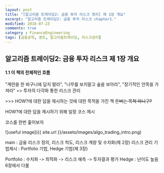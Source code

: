 ```yaml
---
layout: post
title: "[알고리즘 트레이딩2: 금융 투자 리스크 정리] 제 1장 개요"
excerpt: "알고리즘 트레이딩2: 금융 투자 리스크 chapter1."
modified: 2018-07-23
comments: true
category : FinanceEngineering
tags: [금융공학, 퀀트, 알고리즘트레이딩, 리스크관리]
---
```


알고리즘 트레이딩2: 금융 투자 리스크 제 1장 개요
--------------------------------------------------------------------------------------------

#### 1.1 이 책의 전체적인 흐름

"계란을 한 바구니에 담지 말라", "나무를 보지말고 숲을 보아라", "장기적인 안목을 가져라" => 투자의 다각화 통한 리스크 관리

\>>> HOW?에 대한 답을 제시하는 것에 대한 목적을 가진 책 ~~돈버는 목적 아니구?~~

HOW?에 대한 답을 제시하기 위해 일정 코스 제시

코스를 한번 훑어보자

![useful image]({{ site.url }}/assets/images/algo_trading_intro.png)

main : 금융 리스크 정의, 리스크 척도, 리스크 계량 및 수치화(제 2장)
리스크 관리 기법제시 : Portfolio 기법, Hedge 기법(제 3장)

Portfolio : 수치화 -> 최적화 -> 리스크 예측 -> 투자결과 평가
Hedge : 난이도 높음 6장에서 다룸

